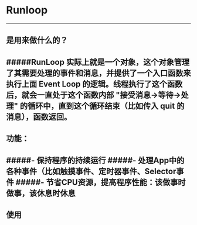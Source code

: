 # Runloop

---

## 是用来做什么的？
#####RunLoop 实际上就是一个对象，这个对象管理了其需要处理的事件和消息，并提供了一个入口函数来执行上面 Event Loop 的逻辑。线程执行了这个函数后，就会一直处于这个函数内部 "接受消息->等待->处理" 的循环中，直到这个循环结束（比如传入 quit 的消息），函数返回。
---

## 功能：
#####- 保持程序的持续运行
#####- 处理App中的各种事件（比如触摸事件、定时器事件、Selector事件
#####- 节省CPU资源，提高程序性能：该做事时做事，该休息时休息
---

## 使用
